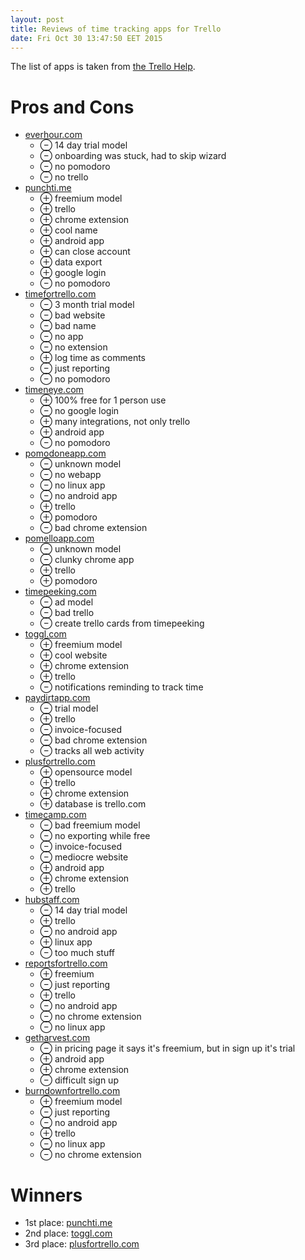 ```yaml
---
layout: post
title: Reviews of time tracking apps for Trello
date: Fri Oct 30 13:47:50 EET 2015
---
```

The list of apps is taken from [the Trello Help](http://help.trello.com/article/941-time-tracking).

# Pros and Cons

* [everhour.com](https://everhour.com)
  * ⊖ 14 day trial model
  * ⊖ onboarding was stuck, had to skip wizard
  * ⊖ no pomodoro
  * ⊖ no trello
* [punchti.me](http://www.punchti.me/)
  * ⊕ freemium model
  * ⊕ trello
  * ⊕ chrome extension
  * ⊕ cool name
  * ⊕ android app
  * ⊕ can close account
  * ⊕ data export
  * ⊕ google login
  * ⊖ no pomodoro
* [timefortrello.com](http://www.timefortrello.com/)
  * ⊖ 3 month trial model
  * ⊖ bad website
  * ⊖ bad name
  * ⊖ no app
  * ⊖ no extension
  * ⊕ log time as comments
  * ⊖ just reporting
  * ⊖ no pomodoro
* [timeneye.com](https://www.timeneye.com)
  * ⊕ 100% free for 1 person use
  * ⊖ no google login
  * ⊕ many integrations, not only trello
  * ⊕ android app
  * ⊖ no pomodoro
* [pomodoneapp.com](http://pomodoneapp.com/)
  * ⊖ unknown model
  * ⊖ no webapp
  * ⊖ no linux app
  * ⊖ no android app
  * ⊕ trello
  * ⊕ pomodoro
  * ⊖ bad chrome extension
* [pomelloapp.com](http://pomelloapp.com/)
  * ⊖ unknown model
  * ⊖ clunky chrome app
  * ⊕ trello
  * ⊕ pomodoro
* [timepeeking.com](https://timepeeking.com)
  * ⊖ ad model
  * ⊖ bad trello
  * ⊖ create trello cards from timepeeking
* [toggl.com](https://toggl.com/)
  * ⊕ freemium model
  * ⊕ cool website
  * ⊕ chrome extension
  * ⊕ trello
  * ⊖ notifications reminding to track time
* [paydirtapp.com](https://paydirtapp.com/)
  * ⊖ trial model
  * ⊕ trello
  * ⊖ invoice-focused
  * ⊖ bad chrome extension
  * ⊖ tracks all web activity
* [plusfortrello.com](http://www.plusfortrello.com/)
  * ⊕ opensource model
  * ⊕ trello
  * ⊕ chrome extension
  * ⊕ database is trello.com
* [timecamp.com](https://www.timecamp.com/)
  * ⊖ bad freemium model
  * ⊖ no exporting while free
  * ⊖ invoice-focused
  * ⊖ mediocre website
  * ⊕ android app
  * ⊕ chrome extension
  * ⊕ trello
* [hubstaff.com](https://hubstaff.com/)
  * ⊖ 14 day trial model
  * ⊕ trello
  * ⊖ no android app
  * ⊕ linux app
  * ⊖ too much stuff
* [reportsfortrello.com](http://reportsfortrello.com/)
  * ⊕ freemium
  * ⊖ just reporting
  * ⊕ trello
  * ⊖ no android app
  * ⊖ no chrome extension
  * ⊖ no linux app
* [getharvest.com](https://www.getharvest.com)
  * ⊖ in pricing page it says it's freemium, but in sign up it's trial
  * ⊕ android app
  * ⊕ chrome extension
  * ⊖ difficult sign up
* [burndownfortrello.com](https://www.burndownfortrello.com)
  * ⊕ freemium model
  * ⊖ just reporting
  * ⊖ no android app
  * ⊕ trello
  * ⊖ no linux app
  * ⊖ no chrome extension

# Winners

* 1st place: [punchti.me](http://www.punchti.me/)
* 2nd place: [toggl.com](https://toggl.com/)
* 3rd place: [plusfortrello.com](http://www.plusfortrello.com/)